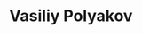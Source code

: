 ---
title: Vasiliy Polyakov
linkTitle: About
permalink: /about
# menu:
#   navbar:
#     weight: 2
sidebar: false
toc: false
draft: true
---